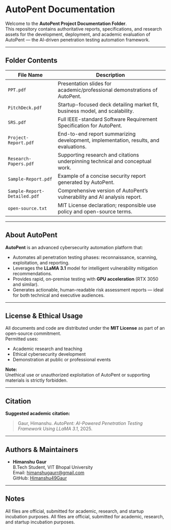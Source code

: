 # AutoPent Documentation

Welcome to the **AutoPent Project Documentation Folder**.  
This repository contains authoritative reports, specifications, and research assets for the development, deployment, and academic evaluation of AutoPent — the AI-driven penetration testing automation framework.

---

## Folder Contents

| File Name | Description |
|-----------|-------------|
| `PPT.pdf` | Presentation slides for academic/professional demonstrations of AutoPent. |
| `PitchDeck.pdf` | Startup-focused deck detailing market fit, business model, and scalability. |
| `SRS.pdf` | Full IEEE-standard Software Requirement Specification for AutoPent. |
| `Project-Report.pdf` | End-to-end report summarizing development, implementation, results, and evaluations. |
| `Research-Papers.pdf` | Supporting research and citations underpinning technical and conceptual work. |
| `Sample-Report.pdf` | Example of a concise security report generated by AutoPent. |
| `Sample-Report-Detailed.pdf` | Comprehensive version of AutoPent’s vulnerability and AI analysis report. |
| `open-source.txt` | MIT License declaration; responsible use policy and open-source terms. |

---

## About AutoPent

**AutoPent** is an advanced cybersecurity automation platform that:
- Automates all penetration testing phases: reconnaissance, scanning, exploitation, and reporting.
- Leverages the **LLaMA 3.1** model for intelligent vulnerability mitigation recommendations.
- Provides rapid, on-premise testing with **GPU acceleration** (RTX 3050 and similar).
- Generates actionable, human-readable risk assessment reports — ideal for both technical and executive audiences.

---

## License & Ethical Usage

All documents and code are distributed under the **MIT License** as part of an open-source commitment.  
Permitted uses:
- Academic research and teaching
- Ethical cybersecurity development
- Demonstration at public or professional events

**Note:**  
Unethical use or unauthorized exploitation of AutoPent or supporting materials is strictly forbidden.

---

## Citation

**Suggested academic citation:**
> Gaur, Himanshu. *AutoPent: AI-Powered Penetration Testing Framework Using LLaMA 3.1*, 2025.

---

## Authors & Maintainers

- **Himanshu Gaur**  
  B.Tech Student, VIT Bhopal University  
  Email: himanshugaurr@gmail.com  
  GitHub: [Himanshu49Gaur](https://github.com/Himanshu49Gaur)

---

## Notes
All files are official, submitted for academic, research, and startup incubation purposes.
All files are official, submitted for academic, research, and startup incubation purposes.

